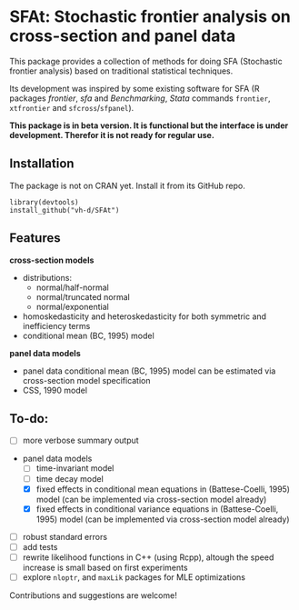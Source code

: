SFAt: Stochastic frontier analysis on cross-section and panel data
==================================================================

This package provides a collection of methods for doing SFA (Stochastic frontier analysis) based on traditional statistical techniques.

Its development was inspired by some existing software for SFA (R packages *frontier*, *sfa* and *Benchmarking*, *Stata* commands `frontier`, `xtfrontier` and `sfcross`/`sfpanel`).

**This package is in beta version. It is functional but the interface is under development. Therefor it is not ready for regular use.**

Installation
------------

The package is not on CRAN yet. Install it from its GitHub repo.

```{r}
library(devtools)
install_github("vh-d/SFAt")
```
Features
--------

**cross-section models**
- distributions: 
  - normal/half-normal
  - normal/truncated normal
  - normal/exponential
- homoskedasticity and heteroskedasticity for both symmetric and inefficiency terms
- conditional mean (BC, 1995) model

**panel data models**
- panel data conditional mean (BC, 1995) model can be estimated via cross-section model specification
- CSS, 1990 model

To-do:
------

- [ ] more verbose summary output
- panel data models
    - [ ] time-invariant model
    - [ ] time decay model
    - [x] fixed effects in conditional mean equations in (Battese-Coelli, 1995) model (can be implemented via cross-section model already)
    - [x] fixed effects in conditional variance equations in (Battese-Coelli, 1995) model (can be implemented via cross-section model already)
- [ ] robust standard errors
- [ ] add tests
- [ ] rewrite likelihood functions in C++ (using Rcpp), altough the speed increase is small based on first experiments
- [ ] explore `nloptr`, and `maxLik` packages for MLE optimizations  

Contributions and suggestions are welcome!